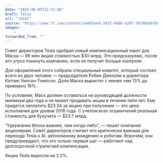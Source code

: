```yaml
---
date: "2025-08-05T12:51:08"
draft: false
url: "/6162"
source: "https://www.ft.com/content/ae085ae9-3d15-4d68-a28f-39c88e8bf8c8?desktop=true&segmentId=7c8f09b9-9b61-4fbb-9430-9208a9e233c8#myft:notification:daily-email:content"
images:
    -
forwarded_from: ""
---
```


Совет директоров Tesla одобрил новый компенсационный пакет для Маска — 96 млн акций стоимостью $30 млрд. Это предсказуемо, после его угроз покинуть компанию, если не получит больше контроля.

Для оформления этого собрали специальный комитет, который состоял всего из двух человек — председателя Робин Денхолм и директора Кэтлин Уилсон-Томпсон. Доля Маска вырастет с менее чем 13% до примерно 16%.

По условиям, Маск должен оставаться на руководящей должности минимум два года и не может продавать акции в течение пяти лет. Ему придется заплатить $23.34 за акцию при получении — это цена исполнения для уровня 2018 года. С учетом всех ограничений реальная стоимость для бухучета — $23.7 млрд.

"Удержание Илона важнее, чем когда-либо", — пишет компания акционерам. Совет директоров считает его критически важным для перехода Tesla к AI, автономному вождению и роботам. Впрочем, они предупреждают, что это только первый шаг — работают над долгосрочной стратегией компенсации.

Акции Tesla выросли на 2.2%.
